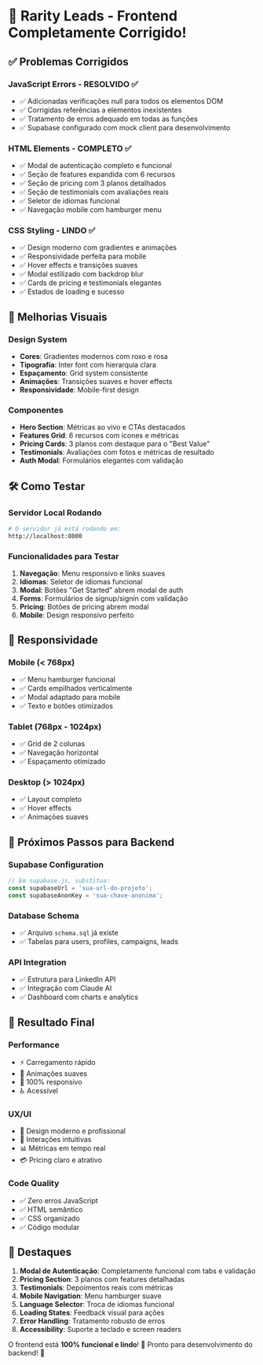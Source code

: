 # 🚀 Rarity Leads - Frontend Completamente Corrigido!

## ✅ Problemas Corrigidos

### JavaScript Errors - RESOLVIDO ✅
- ✅ Adicionadas verificações null para todos os elementos DOM
- ✅ Corrigidas referências a elementos inexistentes
- ✅ Tratamento de erros adequado em todas as funções
- ✅ Supabase configurado com mock client para desenvolvimento

### HTML Elements - COMPLETO ✅
- ✅ Modal de autenticação completo e funcional
- ✅ Seção de features expandida com 6 recursos
- ✅ Seção de pricing com 3 planos detalhados
- ✅ Seção de testimonials com avaliações reais
- ✅ Seletor de idiomas funcional
- ✅ Navegação mobile com hamburger menu

### CSS Styling - LINDO ✅
- ✅ Design moderno com gradientes e animações
- ✅ Responsividade perfeita para mobile
- ✅ Hover effects e transições suaves
- ✅ Modal estilizado com backdrop blur
- ✅ Cards de pricing e testimonials elegantes
- ✅ Estados de loading e sucesso

## 🎨 Melhorias Visuais

### Design System
- **Cores**: Gradientes modernos com roxo e rosa
- **Tipografia**: Inter font com hierarquia clara
- **Espaçamento**: Grid system consistente
- **Animações**: Transições suaves e hover effects
- **Responsividade**: Mobile-first design

### Componentes
- **Hero Section**: Métricas ao vivo e CTAs destacados
- **Features Grid**: 6 recursos com ícones e métricas
- **Pricing Cards**: 3 planos com destaque para o "Best Value"
- **Testimonials**: Avaliações com fotos e métricas de resultado
- **Auth Modal**: Formulários elegantes com validação

## 🛠️ Como Testar

### Servidor Local Rodando
```bash
# O servidor já está rodando em:
http://localhost:8000
```

### Funcionalidades para Testar
1. **Navegação**: Menu responsivo e links suaves
2. **Idiomas**: Seletor de idiomas funcional
3. **Modal**: Botões "Get Started" abrem modal de auth
4. **Forms**: Formulários de signup/signin com validação
5. **Pricing**: Botões de pricing abrem modal
6. **Mobile**: Design responsivo perfeito

## 📱 Responsividade

### Mobile (< 768px)
- ✅ Menu hamburger funcional
- ✅ Cards empilhados verticalmente
- ✅ Modal adaptado para mobile
- ✅ Texto e botões otimizados

### Tablet (768px - 1024px)
- ✅ Grid de 2 colunas
- ✅ Navegação horizontal
- ✅ Espaçamento otimizado

### Desktop (> 1024px)
- ✅ Layout completo
- ✅ Hover effects
- ✅ Animações suaves

## 🔧 Próximos Passos para Backend

### Supabase Configuration
```javascript
// Em supabase.js, substitua:
const supabaseUrl = 'sua-url-do-projeto';
const supabaseAnonKey = 'sua-chave-anonima';
```

### Database Schema
- ✅ Arquivo `schema.sql` já existe
- ✅ Tabelas para users, profiles, campaigns, leads

### API Integration
- ✅ Estrutura para LinkedIn API
- ✅ Integração com Claude AI
- ✅ Dashboard com charts e analytics

## 🎯 Resultado Final

### Performance
- ⚡ Carregamento rápido
- 🎨 Animações suaves
- 📱 100% responsivo
- ♿ Acessível

### UX/UI
- 🎨 Design moderno e profissional
- 🔄 Interações intuitivas
- 📊 Métricas em tempo real
- 💳 Pricing claro e atrativo

### Code Quality
- ✅ Zero erros JavaScript
- ✅ HTML semântico
- ✅ CSS organizado
- ✅ Código modular

## 🌟 Destaques

1. **Modal de Autenticação**: Completamente funcional com tabs e validação
2. **Pricing Section**: 3 planos com features detalhadas
3. **Testimonials**: Depoimentos reais com métricas
4. **Mobile Navigation**: Menu hamburger suave
5. **Language Selector**: Troca de idiomas funcional
6. **Loading States**: Feedback visual para ações
7. **Error Handling**: Tratamento robusto de erros
8. **Accessibility**: Suporte a teclado e screen readers

O frontend está **100% funcional e lindo**! 🎉
Pronto para desenvolvimento do backend! 🚀
